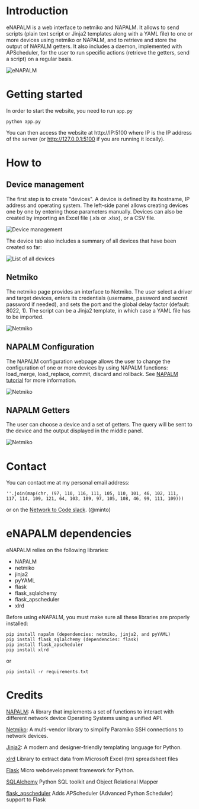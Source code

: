 # Introduction

eNAPALM is a web interface to netmiko and NAPALM.
It allows to send scripts (plain text script or Jinja2 templates along with a YAML file) to one or more devices using netmiko or NAPALM, and to retrieve and store the output of NAPALM getters.
It also includes a daemon, implemented with APScheduler, for the user to run specific actions (retrieve the getters, send a script) on a regular basis.

![eNAPALM](https://github.com/afourmy/e-napalm/blob/master/readme/napalm_configuration.png)

# Getting started

In order to start the website, you need to run `app.py`
```
python app.py
```

You can then access the website at http://IP:5100 where IP is the IP address of the server (or http://127.0.0.1:5100 if you are running it locally).

# How to

## Device management

The first step is to create "devices". 
A device is defined by its hostname, IP address and operating system.
The left-side panel allows creating devices one by one by entering those parameters manually. Devices can also be created by importing an Excel file (.xls or .xlsx), or a CSV file.

![Device management](https://github.com/afourmy/e-napalm/blob/master/readme/manage_devices.png)

The device tab also includes a summary of all devices that have been created so far:
    
![List of all devices](https://github.com/afourmy/e-napalm/blob/master/readme/list_devices.png)

## Netmiko

The netmiko page provides an interface to Netmiko.
The user select a driver and target devices, enters its credentials (username, password and secret password if needed), and sets the port and the global delay factor (default: 8022, 1).
The script can be a Jinja2 template, in which case a YAML file has to be imported.

![Netmiko](https://github.com/afourmy/e-napalm/blob/master/readme/netmiko.png)

## NAPALM Configuration

The NAPALM configuration webpage allows the user to change the configuration of one or more devices by using NAPALM functions: load_merge, load_replace, commit, discard and rollback.
See [NAPALM tutorial](https://napalm.readthedocs.io/en/latest/tutorials/first_steps_config.html "NAPALM tutorial") for more information.

![Netmiko](https://github.com/afourmy/e-napalm/blob/master/readme/napalm_configuration.png)

## NAPALM Getters

The user can choose a device and a set of getters. The query will be sent to the device and the output displayed in the middle panel.

![Netmiko](https://github.com/afourmy/e-napalm/blob/master/readme/napalm_getters.png)

# Contact

You can contact me at my personal email address:
```
''.join(map(chr, (97, 110, 116, 111, 105, 110, 101, 46, 102, 111, 
117, 114, 109, 121, 64, 103, 109, 97, 105, 108, 46, 99, 111, 109)))
```

or on the [Network to Code slack](http://networktocode.herokuapp.com "Network to Code slack"). (@minto)

# eNAPALM dependencies

eNAPALM relies on the following libraries:

* NAPALM
* netmiko
* jinja2
* pyYAML
* flask
* flask_sqlalchemy
* flask_apscheduler
* xlrd

Before using eNAPALM, you must make sure all these libraries are properly installed:

```
pip install napalm (dependencies: netmiko, jinja2, and pyYAML)
pip install flask_sqlalchemy (dependencies: flask)
pip install flask_apscheduler
pip install xlrd
```

or 

```
pip install -r requirements.txt
```

# Credits

[NAPALM](https://github.com/napalm-automation/napalm "NAPALM"): A library that implements a set of functions to interact with different network device Operating Systems using a unified API.

[Netmiko](https://github.com/ktbyers/netmiko "Netmiko"): A multi-vendor library to simplify Paramiko SSH connections to network devices.

[Jinja2](https://github.com/pallets/jinja "Jinja2"): A modern and designer-friendly templating language for Python.

[xlrd](https://github.com/python-excel/xlrd) Library to extract data from Microsoft Excel (tm) spreadsheet files

[Flask](http://flask.pocoo.org) Micro webdevelopment framework for Python.

[SQLAlchemy](https://www.sqlalchemy.org) Python SQL toolkit and Object Relational Mapper

[flask_apscheduler](https://github.com/viniciuschiele/flask-apscheduler) Adds APScheduler (Advanced Python Scheduler) support to Flask